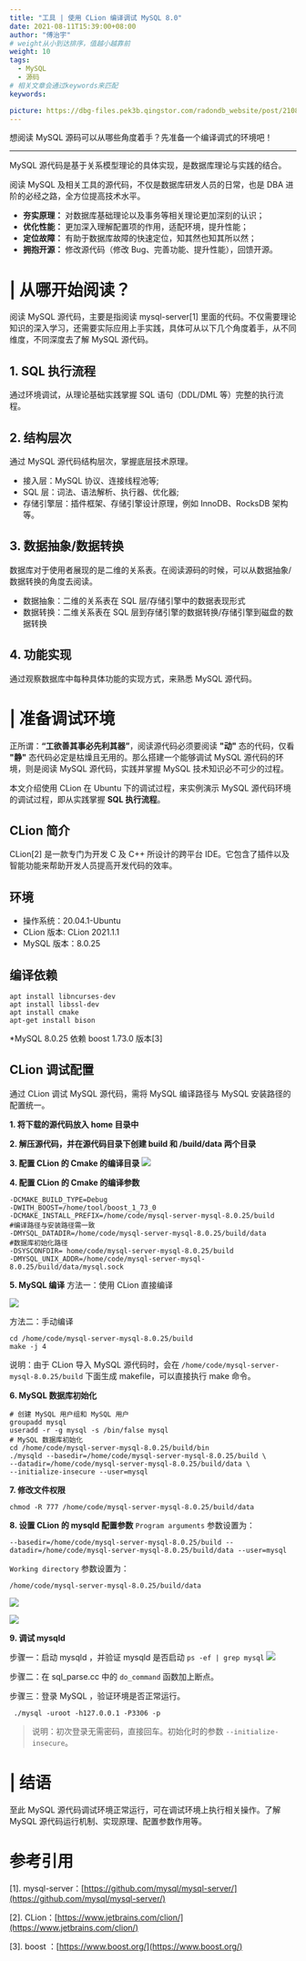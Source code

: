 ```yaml
---
title: "工具 | 使用 CLion 编译调试 MySQL 8.0"
date: 2021-08-11T15:39:00+08:00
author: "傅治宇"
# weight从小到达排序，值越小越靠前
weight: 10
tags:
  - MySQL
  - 源码
# 相关文章会通过keywords来匹配
keywords:

picture: https://dbg-files.pek3b.qingstor.com/radondb_website/post/210811_%E5%B7%A5%E5%85%B7%20%7C%20%E4%BD%BF%E7%94%A8%20CLion%20%E7%BC%96%E8%AF%91%E8%B0%83%E8%AF%95%20MySQL%208.0/0.png
---
```

想阅读 MySQL 源码可以从哪些角度着手？先准备一个编译调式的环境吧！
<!--more-->
--------------------

MySQL 源代码是基于关系模型理论的具体实现，是数据库理论与实践的结合。

阅读 MySQL 及相关工具的源代码，不仅是数据库研发人员的日常，也是 DBA 进阶的必经之路，全方位提高技术水平。

* **夯实原理：** 对数据库基础理论以及事务等相关理论更加深刻的认识；
* **优化性能：** 更加深入理解配置项的作用，适配环境，提升性能；
* **定位故障：** 有助于数据库故障的快速定位，知其然也知其所以然；
* **拥抱开源：** 修改源代码（修改 Bug、完善功能、提升性能），回馈开源。
# | 从哪开始阅读？

阅读 MySQL 源代码，主要是指阅读 mysql-server[1] 里面的代码。不仅需要理论知识的深入学习，还需要实际应用上手实践，具体可从以下几个角度着手，从不同维度，不同深度去了解 MySQL 源代码。

## 1. SQL 执行流程

通过环境调试，从理论基础实践掌握 SQL 语句（DDL/DML 等）完整的执行流程。

## 2. 结构层次

通过 MySQL 源代码结构层次，掌握底层技术原理。

* 接入层：MySQL 协议、连接线程池等;
* SQL 层：词法、语法解析、执行器、优化器;
* 存储引擎层：插件框架、存储引擎设计原理，例如 InnoDB、RocksDB 架构等。
## 3. 数据抽象/数据转换

数据库对于使用者展现的是二维的关系表。在阅读源码的时候，可以从数据抽象/数据转换的角度去阅读。

* 数据抽象：二维的关系表在 SQL 层/存储引擎中的数据表现形式
* 数据转换：二维关系表在 SQL 层到存储引擎的数据转换/存储引擎到磁盘的数据转换
## 4. 功能实现

通过观察数据库中每种具体功能的实现方式，来熟悉 MySQL 源代码。

# | 准备调试环境

正所谓：**“工欲善其事必先利其器”**，阅读源代码必须要阅读 **"动"** 态的代码，仅看 **"静"** 态代码必定是枯燥且无用的。那么搭建一个能够调试 MySQL 源代码的环境，则是阅读 MySQL  源代码，实践并掌握 MySQL 技术知识必不可少的过程。

本文介绍使用 CLion 在 Ubuntu 下的调试过程，来实例演示 MySQL 源代码环境的调试过程，即从实践掌握 **SQL 执行流程**。

## CLion 简介

CLion[2] 是一款专门为开发 C 及 C++ 所设计的跨平台 IDE。它包含了插件以及智能功能来帮助开发人员提高开发代码的效率。

## 环境

* 操作系统：20.04.1-Ubuntu
* CLion 版本: CLion 2021.1.1
* MySQL 版本：8.0.25
## 编译依赖

```plain
apt install libncurses-dev
apt install libssl-dev
apt install cmake
apt-get install bison
```
*MySQL 8.0.25 依赖 boost 1.73.0 版本[3]
## CLion 调试配置

通过 CLion 调试 MySQL 源代码，需将 MySQL 编译路径与 MySQL 安装路径的配置统一。

**1. 将下载的源代码放入 home 目录中**

**2. 解压源代码，并在源代码目录下创建 build 和 /build/data 两个目录**

**3. 配置 CLion 的 Cmake 的编译目录**
![](https://dbg-files.pek3b.qingstor.com/radondb_website/post/210811_%E5%B7%A5%E5%85%B7%20%7C%20%E4%BD%BF%E7%94%A8%20CLion%20%E7%BC%96%E8%AF%91%E8%B0%83%E8%AF%95%20MySQL%208.0/1.png)

**4. 配置 CLion 的 Cmake 的编译参数**

```plain
-DCMAKE_BUILD_TYPE=Debug
-DWITH_BOOST=/home/tool/boost_1_73_0
-DCMAKE_INSTALL_PREFIX=/home/code/mysql-server-mysql-8.0.25/build 
#编译路径与安装路径需一致
-DMYSQL_DATADIR=/home/code/mysql-server-mysql-8.0.25/build/data 
#数据库初始化路径
-DSYSCONFDIR= home/code/mysql-server-mysql-8.0.25/build
-DMYSQL_UNIX_ADDR=/home/code/mysql-server-mysql-8.0.25/build/data/mysql.sock
```
**5. MySQL 编译**
方法一：使用 CLion 直接编译

![](https://dbg-files.pek3b.qingstor.com/radondb_website/post/210811_%E5%B7%A5%E5%85%B7%20%7C%20%E4%BD%BF%E7%94%A8%20CLion%20%E7%BC%96%E8%AF%91%E8%B0%83%E8%AF%95%20MySQL%208.0/2.png)

方法二：手动编译

```plain
cd /home/code/mysql-server-mysql-8.0.25/build
make -j 4
```
说明：由于 CLion 导入 MySQL 源代码时，会在 `/home/code/mysql-server-mysql-8.0.25/build` 下面生成 makefile，可以直接执行 make 命令。 

**6. MySQL 数据库初始化**

```plain
# 创建 MySQL 用户组和 MySQL 用户
groupadd mysql
useradd -r -g mysql -s /bin/false mysql
# MySQL 数据库初始化
cd /home/code/mysql-server-mysql-8.0.25/build/bin
./mysqld --basedir=/home/code/mysql-server-mysql-8.0.25/build \
--datadir=/home/code/mysql-server-mysql-8.0.25/build/data \
--initialize-insecure --user=mysql
```
**7. 修改文件权限**
```plain
chmod -R 777 /home/code/mysql-server-mysql-8.0.25/build/data
```
**8. 设置 CLion 的 mysqld 配置参数**
`Program arguments` 参数设置为：

```plain
--basedir=/home/code/mysql-server-mysql-8.0.25/build --datadir=/home/code/mysql-server-mysql-8.0.25/build/data --user=mysql
```
`Working directory` 参数设置为：
```plain
/home/code/mysql-server-mysql-8.0.25/build/data
```
![](https://dbg-files.pek3b.qingstor.com/radondb_website/post/210811_%E5%B7%A5%E5%85%B7%20%7C%20%E4%BD%BF%E7%94%A8%20CLion%20%E7%BC%96%E8%AF%91%E8%B0%83%E8%AF%95%20MySQL%208.0/3.png)

![](https://dbg-files.pek3b.qingstor.com/radondb_website/post/210811_%E5%B7%A5%E5%85%B7%20%7C%20%E4%BD%BF%E7%94%A8%20CLion%20%E7%BC%96%E8%AF%91%E8%B0%83%E8%AF%95%20MySQL%208.0/4.png)

**9. 调试 mysqld**

步骤一：启动 mysqld ，并验证 mysqld 是否启动 `ps -ef | grep mysql`
![](https://dbg-files.pek3b.qingstor.com/radondb_website/post/210811_%E5%B7%A5%E5%85%B7%20%7C%20%E4%BD%BF%E7%94%A8%20CLion%20%E7%BC%96%E8%AF%91%E8%B0%83%E8%AF%95%20MySQL%208.0/5.png)

步骤二：在 sql_parse.cc 中的  `do_command`  函数加上断点。

步骤三：登录 MySQL ，验证环境是否正常运行。

```plain
 ./mysql -uroot -h127.0.0.1 -P3306 -p
```
>说明：初次登录无需密码，直接回车。初始化时的参数  `--initialize-insecure`。 
# | 结语

至此 MySQL 源代码调试环境正常运行，可在调试环境上执行相关操作。了解 MySQL 源代码运行机制、实现原理、配置参数作用等。

# 参考引用

[1]. mysql-server：[https://github.com/mysql/mysql-server/](https://github.com/mysql/mysql-server/)

[2]. CLion：[https://www.jetbrains.com/clion/](https://www.jetbrains.com/clion/)

[3]. boost ：[https://www.boost.org/](https://www.boost.org/)

